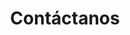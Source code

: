 ---
title: "Contáctanos"
layout: "contact"
draft: false

contact_image: "images/vectors/contact.png"
---